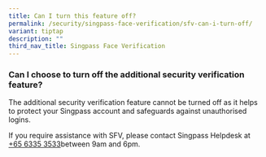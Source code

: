 ```yaml
---
title: Can I turn this feature off?
permalink: /security/singpass-face-verification/sfv-can-i-turn-off/
variant: tiptap
description: ""
third_nav_title: Singpass Face Verification
---
```

<h3>Can I choose to turn off the additional security verification feature?</h3>
<p>The additional security verification feature cannot be turned off as it
helps to protect your Singpass account and safeguards against unauthorised
logins.</p>
<p>If you require assistance with SFV, please contact Singpass Helpdesk at
<a href="tel:+6563353533" rel="noopener noreferrer nofollow" target="_blank">+65 6335 3533</a>between 9am and 6pm.</p>
<p></p>